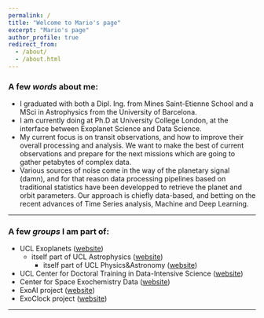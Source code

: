 ```yaml
---
permalink: /
title: "Welcome to Mario's page"  
excerpt: "Mario's page"
author_profile: true
redirect_from: 
  - /about/
  - /about.html
---
```


### A few *words* about me:

* I graduated with both a Dipl. Ing. from Mines Saint-Etienne School and a MSci in Astrophysics from the University of Barcelona. 
* I am currently doing at Ph.D at University College London, at the interface between Exoplanet Science and Data Science. 
* My current focus is on transit observations, and how to improve their overall processing and analysis. We want to make the best of current observations and prepare for the next missions which are going to gather petabytes of complex data.
* Various sources of noise come in the way of the planetary signal (damn), and for that reason data processing pipelines based on traditional statistics have been developped to retrieve the planet and orbit parameters. Our approach is chiefly data-based, and betting on the recent advances of Time Series analysis, Machine and Deep Learning.

---

### A few *groups* I am part of:

* UCL Exoplanets ([website](https://www.ucl.ac.uk/exoplanets/))
	* itself part of UCL Astrophysics ([website](https://www.ucl.ac.uk/astrophysics/))
		* itself part of UCL Physics&Astronomy ([website](https://www.ucl.ac.uk/physics-astronomy/))
* UCL Center for Doctoral Training in Data-Intensive Science ([website](https://www.hep.ucl.ac.uk/cdt-dis/))
* Center for Space Exochemistry Data ([website](https://www.ucl.ac.uk/space-exochemistry-data/)) 
* ExoAI project ([website](https://exoai.github.io/)) 
* ExoClock project ([website](https://www.exoclock.space/))

---


